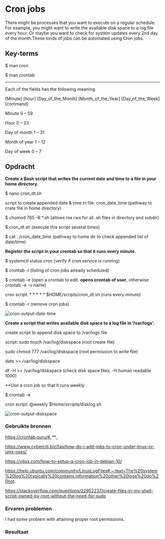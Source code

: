# Cron jobs
There might be processes that you want to execute on a regular schedule. For example, you might want to write the available disk space to a log file every hour. Or maybe you want to check for system updates every 2nd day of the month.These kinds of jobs can be automated using Cron jobs.

## Key-terms

$ man cron

$ man crontab

--------

Each of the fields has the following meaning.

[Minute] [hour] [Day_of_the_Month] [Month_of_the_Year] [Day_of_the_Week] [command]

Minute 0 – 59

Hour 0 – 23

Day of month 1 – 31

Month of year 1 – 12

Day of week 0 – 7

## Opdracht
**Create a Bash script that writes the current date and time to a file in your home directory.**

$ nano cron_dt.sh

script to create appended date & time in file: cron_date_time (pathway to crate file in home directory)

$ chomod 765 -R *.sh (allows me rwx for all .sh files in directory and subdir)

$ cron_dt.sh (execute this script several times)

$ cat ../cron_date_time (pathway to home dir to check appended list of date/time)

**Register the script in your crontab so that it runs every minute.**

$ systemctl status cron (verify if cron service is running)

$ crontab -l (listing of cron jobs already scheduled)

$ crontab -e (open a crontab to edit. **opens crontab of user**, otherwise crontab -e -u name)

cron script: * * * * * $HOME/scripts/cron_dt.sh (runs every minute)

$ crontab -r (remove cron jobs)


![cron-output-date-time](https://user-images.githubusercontent.com/4924632/145971515-10606c58-9c8a-4fbe-a684-05481e381134.png)


**Create a script that writes available disk space to a log file in ‘/var/logs’.**

create script to append disk space to /var/logs file

script: sudo touch /var/log/diskspace (root create file)

sudo chmod 777 /var/log/diskspace (root permission to write file)

date >> /var/log/diskspace

df -H >> /var/log/diskspace (check disk space files, -H human readable 1000)

**Use a cron job so that it runs weekly.

$ crontab -e

cron script: @weekly $Home/scripts/disklog.sh

![cron-output-diskspace](https://user-images.githubusercontent.com/4924632/145971577-58099679-421f-4a26-bbad-f943ba165145.png)


### Gebruikte bronnen

https://crontab.guru/#*_*_*_*_

https://www.cyberciti.biz/faq/how-do-i-add-jobs-to-cron-under-linux-or-unix-oses/

https://vitux.com/how-to-setup-a-cron-job-in-debian-10/

https://help.ubuntu.com/community/LinuxLogFiles#:~:text=The%20system%20log%20typically%20contains,information%20other%20logs%20do%20not.

https://stackoverflow.com/questions/22952237/create-files-in-my-shell-script-owned-by-root-without-the-need-for-sudo


### Ervaren problemen
I had some problem with attaining proper root permissions. 

### Resultaat

